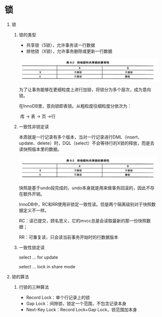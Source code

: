 # 锁 

1. 锁

   1. 锁的类型

      * 共享锁（S锁），允许事务读一行数据
      * 排他锁（X锁），允许事务删除或更新一行数据

      ![avatar](./pic/排他锁和共享锁的兼容性.png)  

      为了让事务能够在更细粒度上进行加锁，将锁分为多个层次，成为意向锁。

      在InnoDB里，意向锁即表锁。从粗粒度往细粒度分依次为：

      ​																库 -> 表 -> 页 ->行  

   2. 一致性非锁定读  

      本质就是一行记录有多个版本，当对一行记录进行DML（insert、update、delete）时，DQL（select）不会等待行的X锁的释放，而是去读快照版本里的数据。

      ![avatar](./pic/排他锁和共享锁的兼容性.png)  

      快照是基于undo段完成的，undo本身就是用来做事务回滚的，因此不存在额外开销。

      

      InnoDB中，RC和RR使用非锁定一致性读。但是两个隔离级别对于快照数据定义不一样。

      RC：读已提交，顾名思义，它的mvcc总是会读取最新的那一份快照数据；

      RR：可重复读，只会读当前事务开始时的行数据版本  

   3. 一致性锁定读  

      select ... for update  

      select ... lock in share mode

2. 锁的算法  

   1. 行锁的三种算法  

      + Record Lock：单个行记录上的锁
      + Gap Lock：间隙锁，锁定一个范围，不包含记录本身
      + Next-Key Lock：Record Lock+Gap Lock，锁范围加本身  

      

